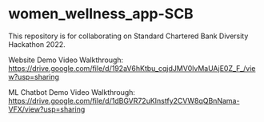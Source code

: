# women_wellness_app-SCB
This repository is for collaborating on Standard Chartered Bank Diversity Hackathon 2022.

Website Demo Video Walkthrough:
https://drive.google.com/file/d/192aV6hKtbu_cqjdJMV0lvMaUAjE0Z_F_/view?usp=sharing

ML Chatbot Demo Video Walkthrough:
https://drive.google.com/file/d/1dBGVR72uKInstfy2CVW8qQBnNama-VFX/view?usp=sharing
